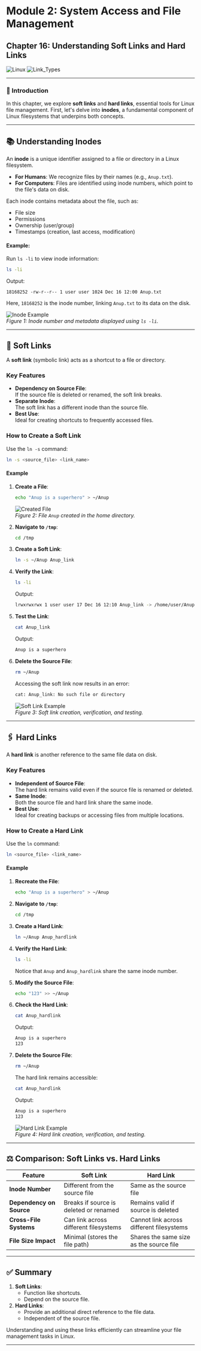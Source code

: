 # **Module 2: System Access and File Management**

## **Chapter 16: Understanding Soft Links and Hard Links**

![Linux](https://img.shields.io/badge/Linux-Fundamentals-green) ![Link_Types](https://img.shields.io/badge/Link-Types-purple)

---

### **🔑 Introduction**  
In this chapter, we explore **soft links** and **hard links**, essential tools for Linux file management. First, let's delve into **inodes**, a fundamental component of Linux filesystems that underpins both concepts.

---

## **📚 Understanding Inodes**  

An **inode** is a unique identifier assigned to a file or directory in a Linux filesystem.  

- **For Humans**: We recognize files by their names (e.g., `Anup.txt`).  
- **For Computers**: Files are identified using inode numbers, which point to the file's data on disk.

Each inode contains metadata about the file, such as:  
- File size  
- Permissions  
- Ownership (user/group)  
- Timestamps (creation, last access, modification)

#### **Example**:  
Run `ls -li` to view inode information:  
```bash
ls -li
```
Output:  
```
18168252 -rw-r--r-- 1 user user 1024 Dec 16 12:00 Anup.txt
```  

Here, `18168252` is the inode number, linking `Anup.txt` to its data on the disk.  

![Inode Example](screenshots/01-inode_example.png)  
*Figure 1: Inode number and metadata displayed using `ls -li`.*  

---

## **🔗 Soft Links**  

A **soft link** (symbolic link) acts as a shortcut to a file or directory.  

### **Key Features**  
- **Dependency on Source File**:  
  If the source file is deleted or renamed, the soft link breaks.  
- **Separate Inode**:  
  The soft link has a different inode than the source file.  
- **Best Use**:  
  Ideal for creating shortcuts to frequently accessed files.

### **How to Create a Soft Link**  

Use the `ln -s` command:  
```bash
ln -s <source_file> <link_name>
```

#### **Example**  
1. **Create a File**:  
   ```bash
   echo "Anup is a superhero" > ~/Anup
   ```
   ![Created File](screenshots/02-created-file-anup-home-directory.png)  
   *Figure 2: File `Anup` created in the home directory.*  

2. **Navigate to `/tmp`**:  
   ```bash
   cd /tmp
   ```

3. **Create a Soft Link**:  
   ```bash
   ln -s ~/Anup Anup_link
   ```

4. **Verify the Link**:  
   ```bash
   ls -li
   ```
   Output:  
   ```bash
   lrwxrwxrwx 1 user user 17 Dec 16 12:10 Anup_link -> /home/user/Anup
   ```

5. **Test the Link**:  
   ```bash
   cat Anup_link
   ```
   Output:  
   ```bash
   Anup is a superhero
   ```

6. **Delete the Source File**:  
   ```bash
   rm ~/Anup
   ```

   Accessing the soft link now results in an error:  
   ```bash
   cat: Anup_link: No such file or directory
   ```

   ![Soft Link Example](screenshots/03-soft-link-creation-verification-testingG.png)  
   *Figure 3: Soft link creation, verification, and testing.*

---

## **🖇️ Hard Links**  

A **hard link** is another reference to the same file data on disk.  

### **Key Features**  
- **Independent of Source File**:  
  The hard link remains valid even if the source file is renamed or deleted.  
- **Same Inode**:  
  Both the source file and hard link share the same inode.  
- **Best Use**:  
  Ideal for creating backups or accessing files from multiple locations.

### **How to Create a Hard Link**  

Use the `ln` command:  
```bash
ln <source_file> <link_name>
```

#### **Example**  
1. **Recreate the File**:  
   ```bash
   echo "Anup is a superhero" > ~/Anup
   ```

2. **Navigate to `/tmp`**:  
   ```bash
   cd /tmp
   ```

3. **Create a Hard Link**:  
   ```bash
   ln ~/Anup Anup_hardlink
   ```

4. **Verify the Hard Link**:  
   ```bash
   ls -li
   ```
   Notice that `Anup` and `Anup_hardlink` share the same inode number.

5. **Modify the Source File**:  
   ```bash
   echo "123" >> ~/Anup
   ```

6. **Check the Hard Link**:  
   ```bash
   cat Anup_hardlink
   ```
   Output:  
   ```bash
   Anup is a superhero  
   123
   ```

7. **Delete the Source File**:  
   ```bash
   rm ~/Anup
   ```

   The hard link remains accessible:  
   ```bash
   cat Anup_hardlink
   ```
   Output:  
   ```bash
   Anup is a superhero  
   123
   ```

   ![Hard Link Example](screenshots/04-hard-link-creation-verification-testingG.png)  
   *Figure 4: Hard link creation, verification, and testing.*

---

## **⚖️ Comparison: Soft Links vs. Hard Links**  

| **Feature**             | **Soft Link**                                | **Hard Link**                                |
|-------------------------|----------------------------------------------|----------------------------------------------|
| **Inode Number**        | Different from the source file               | Same as the source file                      |
| **Dependency on Source**| Breaks if source is deleted or renamed       | Remains valid if source is deleted           |
| **Cross-File Systems**  | Can link across different filesystems        | Cannot link across different filesystems     |
| **File Size Impact**    | Minimal (stores the file path)               | Shares the same size as the source file      |

---

## **✅ Summary**  

1. **Soft Links**:  
   - Function like shortcuts.  
   - Depend on the source file.  
2. **Hard Links**:  
   - Provide an additional direct reference to the file data.  
   - Independent of the source file.  

Understanding and using these links efficiently can streamline your file management tasks in Linux.  

---

